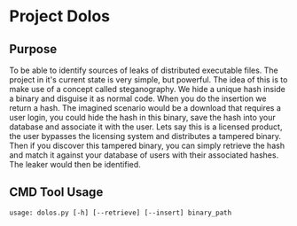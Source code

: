 <h1>Project Dolos</h1>	

<h2>Purpose</h2>
<p>To be able to identify sources of leaks of distributed executable files. The project in it's current state is very simple, but powerful. The idea of this is to make use of a concept called steganography. We hide a unique hash inside a binary and disguise it as normal code. When you do the insertion we return a hash. The imagined scenario would be a download that requires a user login, you could hide the hash in this binary, save the hash into your database and associate it with the user. Lets say this is a licensed product, the user bypasses the licensing system and distributes a tampered binary. Then if you discover this tampered binary, you can simply retrieve the hash and match it against your database of users with their associated hashes. The leaker would then be identified.

<h2>CMD Tool Usage</h2>
<code>usage: dolos.py [-h] [--retrieve] [--insert] binary_path</code>
